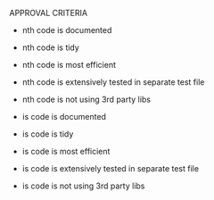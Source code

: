 APPROVAL CRITERIA

* nth code is documented
* nth code is tidy
* nth code is most efficient
* nth code is extensively tested in separate test file
* nth code is not using 3rd party libs

* is code is documented
* is code is tidy
* is code is most efficient
* is code is extensively tested in separate test file
* is code is not using 3rd party libs
